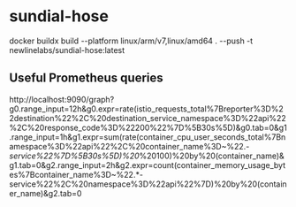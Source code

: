 # sundial-hose

docker buildx build --platform linux/arm/v7,linux/amd64 . --push -t newlinelabs/sundial-hose:latest

## Useful Prometheus queries

http://localhost:9090/graph?g0.range_input=12h&g0.expr=rate(istio_requests_total%7Breporter%3D%22destination%22%2C%20destination_service_namespace%3D%22api%22%2C%20response_code%3D%22200%22%7D%5B30s%5D)&g0.tab=0&g1.range_input=1h&g1.expr=sum(rate(container_cpu_user_seconds_total%7Bnamespace%3D%22api%22%2C%20container_name%3D~%22.*-service%22%7D%5B30s%5D)%20*%20100)%20by%20(container_name)&g1.tab=0&g2.range_input=2h&g2.expr=count(container_memory_usage_bytes%7Bcontainer_name%3D~%22.*-service%22%2C%20namespace%3D%22api%22%7D)%20by%20(container_name)&g2.tab=0
